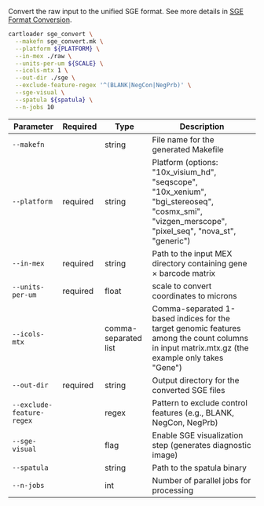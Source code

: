 Convert the raw input to the unified SGE format. See more details in [SGE Format Conversion](../docs/reference/sge_convert.md).

<!-- ```bash
cartloader sge_convert \
    --makefn sge_convert.mk \           # (optional) file name of the output make file
    --platform generic \                # use the 'generic' platform parser (adapt as needed for others like 10x_visium_hd, seqscope etc.)
    --in-csv ./input.tsv.gz \           # path to the input.tsv.gz containing raw transcript-indexed SGE
    --csv-colnames-count gn \           # column name for expression counts in the input file (use 'gn' for unique counts in the example data)
    --csv-colname-feature-name gene \   # column name for gene symbols in the input file
    --units-per-um 1000.0 \             # scale to convert coordinates to microns (the example input data is in nanometers, use 1000.0 since 1000 nm = 1 µm)
    --out-dir ./sge \                   # path to output directory where the unified SGE will be saved
    --colnames-count count  \           # output column name for expression count
    --sge-visual \                      # (optional) enable SGE visualization step
    --spatula ${spatula} \              # (optional) path to the spatula binary
    --n-jobs 10                         # (optional) number of parallel jobs for processing
``` -->

```bash
cartloader sge_convert \
  --makefn sge_convert.mk \
  --platform ${PLATFORM} \
  --in-mex ./raw \
  --units-per-um ${SCALE} \
  --icols-mtx 1 \
  --out-dir ./sge \
  --exclude-feature-regex '^(BLANK|NegCon|NegPrb)' \
  --sge-visual \
  --spatula ${spatula} \
  --n-jobs 10
```

| Parameter                 | Required | Type                 | Description                                                                                                                                    |
|---------------------------|----------|----------------------|------------------------------------------------------------------------------------------------------------------------------------------------|
| `--makefn`                |          | string               | File name for the generated Makefile                                                                                                           |
| `--platform`              | required | string               | Platform (options: "10x_visium_hd", "seqscope", "10x_xenium", "bgi_stereoseq", "cosmx_smi", "vizgen_merscope", "pixel_seq", "nova_st", "generic")                             |
| `--in-mex`                | required | string               | Path to the input MEX directory containing gene × barcode matrix                                                                               |
| `--units-per-um`          | required | float                | scale to convert coordinates to microns                                                                                                        |
| `--icols-mtx`             |          | comma-separated list | Comma-separated 1-based indices for the target genomic features among the count columns in input matrix.mtx.gz (the example only takes "Gene") |
| `--out-dir`               | required | string               | Output directory for the converted SGE files                                                                                                   |
| `--exclude-feature-regex` |          | regex                | Pattern to exclude control features (e.g., BLANK, NegCon, NegPrb)                                                                              |
| `--sge-visual`            |          | flag                 | Enable SGE visualization step (generates diagnostic image)                                                                                     |
| `--spatula`               |          | string               | Path to the spatula binary                                                                                                                     |
| `--n-jobs`                |          | int                  | Number of parallel jobs for processing                                                                                                         |

